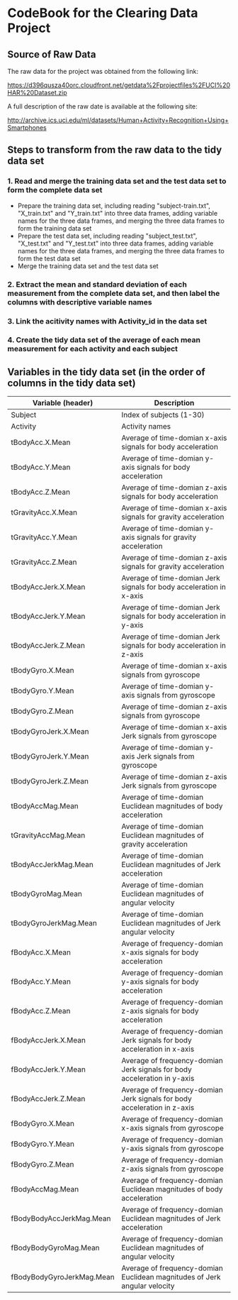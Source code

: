# CodeBook for the Clearing Data Project

## Source of Raw Data

The raw data for the project was obtained from the following link: 

https://d396qusza40orc.cloudfront.net/getdata%2Fprojectfiles%2FUCI%20HAR%20Dataset.zip 

A full description of the raw date is available at the following site:

http://archive.ics.uci.edu/ml/datasets/Human+Activity+Recognition+Using+Smartphones


## Steps to transform from the raw data to the tidy data set
### 1. Read and merge the training data set and the test data set to form the complete data set
* Prepare the training data set, including reading "subject-train.txt", "X_train.txt" and "Y_train.txt" into three data frames, adding variable names for the three data frames, and merging the three data frames to form the training data set
* Prepare the test data set, including reading "subject_test.txt", "X_test.txt" and "Y_test.txt" into three data frames, adding variable names for the three data frames, and merging the three data frames to form the test data set
* Merge the training data set and the test data set

### 2. Extract the mean and standard deviation of each measurement from the complete data set, and then label the columns with descriptive variable names

### 3. Link the acitivity names with Activity_id in the data set

### 4. Create the tidy data set of the average of each mean measurement for each activity and each subject


## Variables in the tidy data set (in the order of columns in the tidy data set)

| Variable (header)		| Description     |
|---------------------|-----------------|
| Subject 		        | Index of subjects (1-30)  |
| Activity 		   | Activity names  
| tBodyAcc.X.Mean 	    | Average of time-domian x-axis signals for body acceleration
| tBodyAcc.Y.Mean       | Average of time-domian y-axis signals for body acceleration 
| tBodyAcc.Z.Mean 	    | Average of time-domian z-axis signals for body acceleration
| tGravityAcc.X.Mean 	  | Average of time-domian x-axis signals for gravity acceleration
| tGravityAcc.Y.Mean 	  | Average of time-domian y-axis signals for gravity acceleration
| tGravityAcc.Z.Mean 	  | Average of time-domian z-axis signals for gravity acceleration
| tBodyAccJerk.X.Mean 	| Average of time-domian Jerk signals for body acceleration in x-axis 
| tBodyAccJerk.Y.Mean 	| Average of time-domian Jerk signals for body acceleration in y-axis
| tBodyAccJerk.Z.Mean 	| Average of time-domian Jerk signals for body acceleration in z-axis
| tBodyGyro.X.Mean 	    | Average of time-domian x-axis signals from gyroscope
| tBodyGyro.Y.Mean 	    | Average of time-domian y-axis signals from gyroscope
| tBodyGyro.Z.Mean 	    | Average of time-domian z-axis signals from gyroscope
| tBodyGyroJerk.X.Mean 	| Average of time-domian x-axis Jerk signals from gyroscope
| tBodyGyroJerk.Y.Mean 	| Average of time-domian y-axis Jerk signals from gyroscope
| tBodyGyroJerk.Z.Mean  | Average of time-domian z-axis Jerk signals from gyroscope
| tBodyAccMag.Mean 	    | Average of time-domian Euclidean magnitudes of body acceleration
| tGravityAccMag.Mean 	| Average of time-domian Euclidean magnitudes of gravity acceleration
| tBodyAccJerkMag.Mean 	| Average of time-domian Euclidean magnitudes of Jerk acceleration
| tBodyGyroMag.Mean 	  | Average of time-domian Euclidean magnitudes of angular velocity
| tBodyGyroJerkMag.Mean | Average of time-domian Euclidean magnitudes of Jerk angular velocity
| fBodyAcc.X.Mean 	    | Average of frequency-domian x-axis signals for body acceleration
| fBodyAcc.Y.Mean 	    | Average of frequency-domian y-axis signals for body acceleration
| fBodyAcc.Z.Mean 	    | Average of frequency-domian z-axis signals for body acceleration
| fBodyAccJerk.X.Mean 	| Average of frequency-domian Jerk signals for body acceleration in x-axis
| fBodyAccJerk.Y.Mean 	| Average of frequency-domian Jerk signals for body acceleration in y-axis
| fBodyAccJerk.Z.Mean 	| Average of frequency-domian Jerk signals for body acceleration in z-axis
| fBodyGyro.X.Mean 	    | Average of frequency-domian x-axis signals from gyroscope
| fBodyGyro.Y.Mean 	    | Average of frequency-domian y-axis signals from gyroscope
| fBodyGyro.Z.Mean 	    | Average of frequency-domian z-axis signals from gyroscope
| fBodyAccMag.Mean 	    | Average of frequency-domian Euclidean magnitudes of body acceleration
| fBodyBodyAccJerkMag.Mean  | Average of frequency-domian Euclidean magnitudes of Jerk acceleration
| fBodyBodyGyroMag.Mean | Average of frequency-domian Euclidean magnitudes of angular velocity
| fBodyBodyGyroJerkMag.Mean | Average of frequency-domian Euclidean magnitudes of Jerk angular velocity

